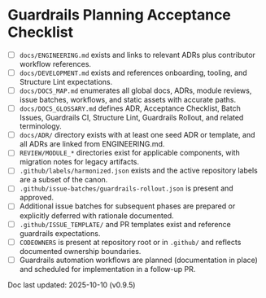 # Guardrails Planning Acceptance Checklist

- [ ] `docs/ENGINEERING.md` exists and links to relevant ADRs plus contributor workflow references.
- [ ] `docs/DEVELOPMENT.md` exists and references onboarding, tooling, and Structure Lint expectations.
- [ ] `docs/DOCS_MAP.md` enumerates all global docs, ADRs, module reviews, issue batches, workflows, and static assets with accurate paths.
- [ ] `docs/DOCS_GLOSSARY.md` defines ADR, Acceptance Checklist, Batch Issues, Guardrails CI, Structure Lint, Guardrails Rollout, and related terminology.
- [ ] `docs/ADR/` directory exists with at least one seed ADR or template, and all ADRs are linked from ENGINEERING.md.
- [ ] `REVIEW/MODULE_*` directories exist for applicable components, with migration notes for legacy artifacts.
- [ ] `.github/labels/harmonized.json` exists and the active repository labels are a subset of the canon.
- [ ] `.github/issue-batches/guardrails-rollout.json` is present and approved.
- [ ] Additional issue batches for subsequent phases are prepared or explicitly deferred with rationale documented.
- [ ] `.github/ISSUE_TEMPLATE/` and PR templates exist and reference guardrails expectations.
- [ ] `CODEOWNERS` is present at repository root or in `.github/` and reflects documented ownership boundaries.
- [ ] Guardrails automation workflows are planned (documentation in place) and scheduled for implementation in a follow-up PR.

Doc last updated: 2025-10-10 (v0.9.5)
